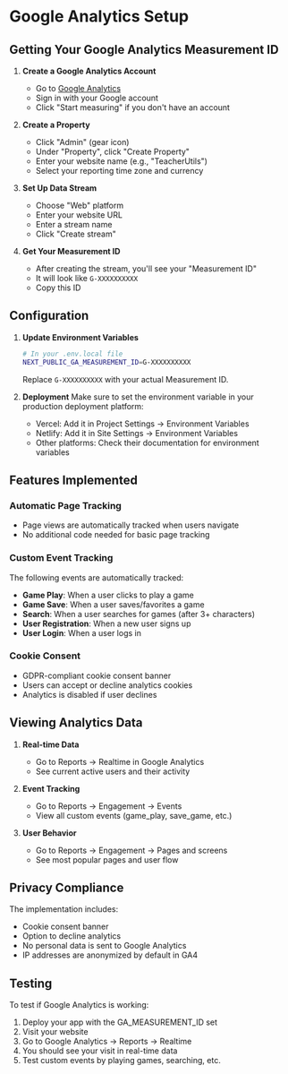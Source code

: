 # Google Analytics Setup

## Getting Your Google Analytics Measurement ID

1. **Create a Google Analytics Account**
   - Go to [Google Analytics](https://analytics.google.com/)
   - Sign in with your Google account
   - Click "Start measuring" if you don't have an account

2. **Create a Property**
   - Click "Admin" (gear icon)
   - Under "Property", click "Create Property"
   - Enter your website name (e.g., "TeacherUtils")
   - Select your reporting time zone and currency

3. **Set Up Data Stream**
   - Choose "Web" platform
   - Enter your website URL
   - Enter a stream name
   - Click "Create stream"

4. **Get Your Measurement ID**
   - After creating the stream, you'll see your "Measurement ID"
   - It will look like `G-XXXXXXXXXX`
   - Copy this ID

## Configuration

1. **Update Environment Variables**
   ```bash
   # In your .env.local file
   NEXT_PUBLIC_GA_MEASUREMENT_ID=G-XXXXXXXXXX
   ```
   Replace `G-XXXXXXXXXX` with your actual Measurement ID.

2. **Deployment**
   Make sure to set the environment variable in your production deployment platform:
   - Vercel: Add it in Project Settings → Environment Variables
   - Netlify: Add it in Site Settings → Environment Variables
   - Other platforms: Check their documentation for environment variables

## Features Implemented

### Automatic Page Tracking
- Page views are automatically tracked when users navigate
- No additional code needed for basic page tracking

### Custom Event Tracking
The following events are automatically tracked:
- **Game Play**: When a user clicks to play a game
- **Game Save**: When a user saves/favorites a game
- **Search**: When a user searches for games (after 3+ characters)
- **User Registration**: When a new user signs up
- **User Login**: When a user logs in

### Cookie Consent
- GDPR-compliant cookie consent banner
- Users can accept or decline analytics cookies
- Analytics is disabled if user declines

## Viewing Analytics Data

1. **Real-time Data**
   - Go to Reports → Realtime in Google Analytics
   - See current active users and their activity

2. **Event Tracking**
   - Go to Reports → Engagement → Events
   - View all custom events (game_play, save_game, etc.)

3. **User Behavior**
   - Go to Reports → Engagement → Pages and screens
   - See most popular pages and user flow

## Privacy Compliance

The implementation includes:
- Cookie consent banner
- Option to decline analytics
- No personal data is sent to Google Analytics
- IP addresses are anonymized by default in GA4

## Testing

To test if Google Analytics is working:
1. Deploy your app with the GA_MEASUREMENT_ID set
2. Visit your website
3. Go to Google Analytics → Reports → Realtime
4. You should see your visit in real-time data
5. Test custom events by playing games, searching, etc.
